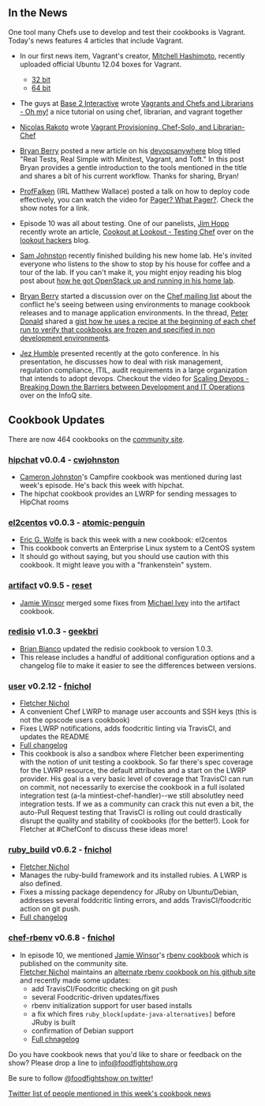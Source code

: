## In the News

One tool many Chefs use to develop and test their cookbooks is Vagrant.  Today's news features 4 articles that include Vagrant.

* In our first news item, Vagrant's creator, [Mitchell Hashimoto](https://twitter.com/#!/mitchellh), recently uploaded official Ubuntu 12.04 boxes for Vagrant.
  * [32 bit](http://files.vagrantup.com/precise32.box)
  * [64 bit](http://files.vagrantup.com/precise64.box)

* The guys at [Base 2 Interactive](http://base2.io) wrote [Vagrants and Chefs and Librarians - Oh my!](http://blog.base2.io/2012/05/01/vagrants-and-chefs-and-librarians-oh-my/) a nice tutorial on using chef, librarian, and vagrant together

* [Nicolas Rakoto](https://twitter.com/#!/nrako) wrote [Vagrant Provisioning, Chef-Solo, and Librarian-Chef](http://tumblr.nrako.com/post/22320729770/vagrant-chef-librarian)

* [Bryan Berry](http://twitter.comy/bryanwb) posted a new article on his [devopsanywhere](http://devopsanywhere.blogspot.it/2012/04/real-tests-real-simple-with-minitest.html) blog titled "Real Tests, Real Simple with Minitest, Vagrant, and Toft."  In this post Bryan provides a gentle introduction to the tools mentioned in the title and shares a bit of his current workflow.  Thanks for sharing, Bryan!

* [ProfFalken](http://twitter.com/proffalken) (IRL Matthew Wallace) posted a talk on how to deploy code effectively, you can watch the video for [Pager?  What Pager?](http://vimeo.com/40922357).  Check the show notes for a link.

* Episode 10 was all about testing.  One of our panelists, [Jim Hopp](https://github.com/jimhopp/) recently wrote an article, [Cookout at Lookout - Testing Chef](http://hackers.mylookout.com/2012/04/cookout-at-lookout-with-chef/) over on the [lookout hackers](http://hackers.mylookout.com/) blog.

* [Sam Johnston](https://twitter.com/#!/samj) recently finished building his new home lab.  He's invited everyone who listens to the show to stop by his house for coffee and a tour of the lab.  If you can't make it, you might enjoy reading his blog post about [how he got OpenStack up and running in his home lab](http://samj.net/2012/05/getting-started-with-openstack-in-your.html).

* [Bryan Berry](http://twitter.comy/bryanwb) started a discussion over on the [Chef mailing list](http://lists.opscode.com/sympa/arc/chef/2012-05/msg00000.html) about the conflict he's seeing between using environments to manage cookbook releases and to manage application environments.  In the thread, [Peter Donald](http://community.opscode.com/users/peter_donald) shared a [gist how he uses a recipe at the beginning of each chef run to verify that cookbooks are frozen and specified in non development environments](https://gist.github.com/2048310). 

* [Jez Humble](https://twitter.com/#!/jezhumble) presented recently at the goto conference.  In his presentation, he discusses how to deal with risk management, regulation compliance, ITIL, audit requirements in a large organization that intends to adopt devops.  Checkout the video for [Scaling Devops - Breaking Down the Barriers between Development and IT Operations](http://www.infoq.com/presentations/Scaling-Devops) over on the InfoQ site.


## Cookbook Updates

There are now 464 cookbooks on the [community site](http://community.opscode.com).

### [hipchat](http://community.opscode.com/cookbooks/hipchat) v0.0.4 - [cwjohnston](http://community.opscode.com/users/cwjohnston)
 * [Cameron Johnston](http://twitter.com/cwjohnston)'s Campfire cookbook was mentioned during last week's episode.  He's back this week with hipchat.
 * The hipchat cookbook provides an LWRP for sending messages to HipChat rooms

### [el2centos](http://community.opscode.com/cookbooks/el2centos) v0.0.3 - [atomic-penguin](http://community.opscode.com/users/atomic-penguin)
 * [Eric G. Wolfe](http://twitter.com/atomic_penguin) is back this week with a new cookbook:  el2centos
 * This cookbook converts an Enterprise Linux system to a CentOS system
 * It should go without saying, but you should use caution with this cookbook.  It might leave you with a "frankenstein" system.

### [artifact](http://community.opscode.com/cookbooks/artifact) v0.9.5 - [reset](http://community.opscode.com/users/reset)
 * [Jamie Winsor](https://twitter.com/#!/resetexistence) merged some fixes from [Michael Ivey](https://twitter.com/#!/ivey) into the artifact cookbook.

### [redisio](http://community.opscode.com/cookbooks/redisio) v1.0.3 - [geekbri](http://community.opscode.com/users/geekbri)
 * [Brian Bianco](http://twitter.com/brianwbianco) updated the redisio cookbook to version 1.0.3.
 * This release includes a handful of additional configuration options and a changelog file to make it easier to see the differences between versions.

### [user](http://community.opscode.com/cookbooks/user) v0.2.12 - [fnichol](http://community.opscode.com/users/fnichol)
 * [Fletcher Nichol](https://twitter.com/#!/fnichol)
 * A convenient Chef LWRP to manage user accounts and SSH keys (this is not the opscode users cookbook)
 * Fixes LWRP notifications, adds foodcritic linting via TravisCI, and updates the README
 * [Full changelog](https://github.com/fnichol/chef-user/blob/master/CHANGELOG.md)
 * This cookbook is also a sandbox where Fletcher been experimenting with the notion of unit testing a cookbook. So far there's 
   spec coverage for the LWRP resource, the default attributes and a start on the LWRP provider. His goal is a very basic level 
   of coverage that TravisCI can run on commit, not necessarily to exercise the cookbook in a full isolated integration test 
   (a-la mintiest-chef-handler)--we still absolutley need integration tests. If we as a community can crack this nut even a bit, 
   the auto-Pull Request testing that TravisCI is rolling out could drastically disrupt the quality and stability of cookbooks
   (for the better!). Look for Fletcher at #ChefConf to discuss these ideas more!

### [ruby_build](http://community.opscode.com/cookbooks/ruby_build) v0.6.2 - [fnichol](http://community.opscode.com/users/fnichol)
 * [Fletcher Nichol](https://twitter.com/#!/fnichol)
 * Manages the ruby-build framework and its installed rubies. A LWRP is also defined.
 * Fixes a missing package dependency for JRuby on Ubuntu/Debian, addresses several foddcritic linting errors, and adds 
   TravisCI/foodcritic action on git push. 
 * [Full changelog](https://github.com/fnichol/chef-ruby_build/blob/master/CHANGELOG.md)

### [chef-rbenv](http://fnichol.github.com/chef-rbenv/) v0.6.8 - [fnichol](http://community.opscode.com/users/fnichol)
 * In episode 10, we mentioned [Jamie Winsor](https://twitter.com/resetexistence)'s [rbenv cookbook](http://community.opscode.com/cookbooks/rbenv) which is published on the community site.  
   [Fletcher Nichol](https://twitter.com/#!/fnichol) maintains an 
   [alternate rbenv cookbook on his github site](http://fnichol.github.com/chef-rbenv) and recently made some updates:
     * add TravisCI/Foodcritic checking on git push
     * several Foodcritic-driven updates/fixes
     * rbenv initialization support for user based installs
     * a fix which fires `ruby_block[update-java-alternatives]` before JRuby is built
     * confirmation of Debian support  
     * [Full chnagelog](https://github.com/fnichol/chef-rbenv/blob/master/CHANGELOG.md)

Do you have cookbook news that you'd like to share or feedback on the show?  Please drop a line to info@foodfightshow.org

Be sure to follow [@foodfightshow on twitter](http://twitter.com/foodfightshow)!

[Twitter list of people mentioned in this week's cookbook news](https://twitter.com/#!/foodfightshow/cooking-11/members)
